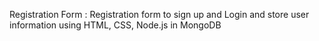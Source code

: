 Registration Form :
Registration form to sign up and Login
and store user information using HTML,
CSS, Node.js in MongoDB

